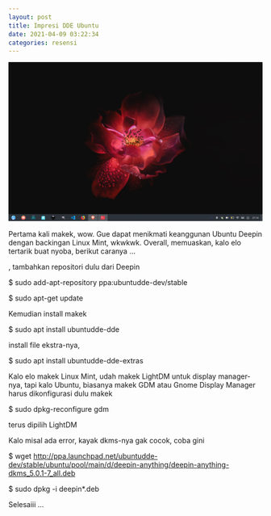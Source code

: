 ```yaml
---
layout: post
title: Impresi DDE Ubuntu
date: 2021-04-09 03:22:34
categories: resensi
---
```

<img src='https://github.com/nurialva/catatanku/blob/master/_posts/static/deepin-ss.png' />
<p>Pertama kali makek, wow. Gue dapat menikmati keanggunan Ubuntu Deepin dengan backingan Linux Mint, wkwkwk. Overall, memuaskan, kalo elo tertarik buat nyoba, berikut caranya …</p><p>, tambahkan repositori dulu dari Deepin</p><p>$ sudo add-apt-repository ppa:ubuntudde-dev/stable</p><p>$ sudo apt-get update</p><p>Kemudian install makek&nbsp;</p><p>$ sudo apt install ubuntudde-dde</p><p>install file ekstra-nya,</p><p>$ sudo apt install ubuntudde-dde-extras</p><p>Kalo elo makek Linux Mint, udah makek LightDM untuk display manager-nya, tapi kalo Ubuntu, biasanya makek GDM atau Gnome Display Manager harus dikonfigurasi dulu makek&nbsp;</p><p>$ sudo dpkg-reconfigure gdm</p><p>terus dipilih LightDM</p><p>Kalo misal ada error, kayak dkms-nya gak cocok, coba gini</p><p>$ wget <a href="http://ppa.launchpad.net/ubuntudde-dev/stable/ubuntu/pool/main/d/deepin-anything/deepin-anything-dkms_5.0.1-7_all.deb">http://ppa.launchpad.net/ubuntudde-dev/stable/ubuntu/pool/main/d/deepin-anything/deepin-anything-dkms_5.0.1-7_all.deb</a></p><p>$ sudo dpkg -i deepin*.deb</p><p>Selesaiii …</p><p>&nbsp;</p>
